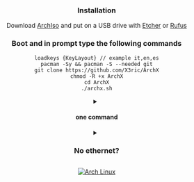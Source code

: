 <div align="center">

### Installation

Download [ArchIso](https://archlinux.org/download/) and put on a USB drive with [Etcher](https://www.balena.io/etcher/) or [Rufus](https://rufus.ie/en/)

### Boot and in prompt type the following commands

```
loadkeys {KeyLayout} // example it,en,es
pacman -Sy && pacman -S --needed git
git clone https://github.com/X3ric/ArchX
chmod -R +x ArchX
cd ArchX
./archx.sh
```

<details>
<summary><h4>one command</h4></summary>
  
```
pacman -Sy && pacman-key --init && pacman -S --needed --noconfirm git && git clone https://github.com/X3ric/ArchX && chmod -R +x ArchX && cd ArchX && ./archx.sh
```
</details>


<details>
  
<summary><h3>No ethernet?</h3></summary>

### No wifi?

1: Run `iwctl`

2: Run `device list`, and find your device name.

3: Run `station [device name] scan`

4: Run `station [device name] get-networks`

5: Run `station [device name] connect [network name]`, enter your wifi password.

6: Ctrl and C to exit. 

Optional `ping archlinux.org`, and then Press Ctrl and C to stop.

<details>
<summary><h3>Wifi Blocked?</h3></summary>

check if the WiFi is blocked by running `rfkill list`.

If says **Soft blocked: yes**, then run `rfkill unblock wifi`
</details>
</details>
<p align="center">
    <a href="https://archlinux.org"><img alt="Arch Linux" src="https://img.shields.io/badge/Arch_Linux-1793D1?style=for-the-badge&logo=arch-linux&logoColor=D9E0EE&color=000000&labelColor=2AA889"/></a>
</p><br>
